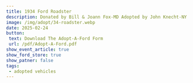 ```yaml
---
title: 1934 Ford Roadster
description: Donated by Bill & Joann Fox-MD Adopted by John Knecht-NY
image: /img/adopt/34-roadster.webp
date: 2025-02-24
button: 
 text: Download The Adopt-A-Ford Form
 url: /pdf/Adopt-A-Ford.pdf
show_event_article: true
show_ford_store: true
show_patner: false
tags: 
 - adopted vehicles
---
```


